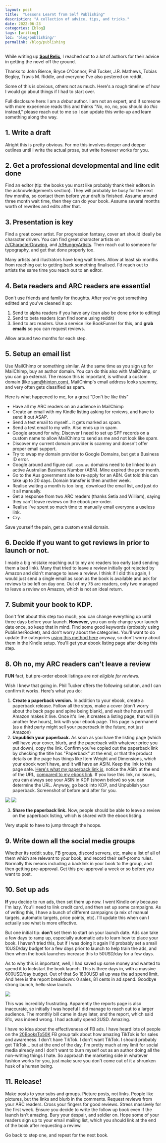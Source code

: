 ```yaml
---
layout: post
title:  "Lessons Learnt from Self Publishing"
description: "A collection of advice, tips, and tricks."
date: 2022-06-23
categories: [blog]
tags: [writing]
loc: 'blog/publishing/'
permalink: /blog/publishing
---
```


While writing up [**Soul Relic**](https://www.amazon.com/dp/B0B46Q18WK), I reached out to a *lot* of authors for their advice in getting the novel off the ground.

Thanks to John Bierce, Bryce O'Connor, Phil Tucker, J.R. Mathews, Tobias Begley, Travis M. Riddle, and everyone I've also pestered on reddit.

Some of this is obvious, others not as much. Here's a rough timeline of how I would go about things if I had to start over.

Full disclosure here: I am a *debut* author. I am not an expert, and if someone with more experience reads this and thinks "No, no, no, you should do *this* instead," please reach out to me so I can update this write-up and learn something along the way.

## 1. Write a draft

Alright this is pretty obvious. For me this involves deeper and deeper outlines until I write the actual prose, but write however works for you.

## 2. Get a professional developmental and line edit done

Find an editor (tip: the books you most like probably thank their editors in the acknowledgements section). They will probably be busy for the next few months, so contact them before your draft is finished. Assume around three month wait time, then they can do your book. Assume several months worth of rewrites and edits after that.

## 3. Presentation is key

Find a great cover artist. For progression fantasy, cover art should ideally be character driven. You can find great character artists on [/r/CharacterDrawing](https://reddit.com/r/CharacterDrawing), and [/r/HungryArtists](https://reddit.com/r/HungryArtists). Then reach out to someone for typography, and get that done properly too.

Many artists and illustrators have long wait times. Allow at least six months from reaching out to getting back something finalised. I'd reach out to artists the same time you reach out to an editor.

## 4. Beta readers and ARC readers are essential

Don't use friends and family for thoughts. After you've got something editted and you've cleaned it up:

1. Send to alpha readers if you have any (can also be done prior to editing)
2. Send to beta readers (can find some using reddit)
3. Send to arc readers. Use a service like BookFunnel for this, and **grab emails** so you can request reviews.

Allow around two months for each step. 

## 5. Setup an email list

Use MailChimp or something similar. At the same time as you sign up for MailChimp, buy an author domain. You can do this also with MailChimp, or you can go external. The reason this is important, is without a custom domain (like sam@hinton.com), MailChimp's email address looks spammy, and very often gets classified as spam.

Here is what happened to me, for a great "Don't be like this"

* Have all my ARC readers on an audience in MailChimp
* Create an email with my Kindle listing asking for reviews, and have to send it out ASAP.
* Send a test email to myself... it gets marked as spam.
* Send a test email to my wife. Also ends up in spam.
* Google around for why. Discover I need to set up SPF records on a custom name to allow MailChimp to send as me and not look like spam.
* Discover my current domain provider is scammy and doesn't offer proper email support.
* Try to swap my domain provider to Google Domains, but get a Business ID error.
* Google around and figure out `.com.au` domains need to be linked to an active Australian Business Number (ABN). Mine expired the prior month.
* Go to the Aus government site to re-apply for an ABN. Get told this can take up to 20 days. Domain transfer is then another week.
* Realise waiting a month is too long, download the email list, and just do it all manually.
* Get a response from two ARC readers (thanks Setia and William), saying they can't leave reviews on the ebook pre-order.
* Realise I've spent so much time to manually email everyone a useless link.
* Cry.

Save yourself the pain, get a custom email domain.

## 6. Decide if you want to get reviews in prior to launch or not.

I made a big mistake reaching out to my arc readers too early (and sending them a bad link). Many that tried to leave a review initially got rejected by Amazon and didn't manage to leave a review. I think if I did this again, I would just send a single email as soon as the book is available and ask for reviews to be left on day one. Out of my 75 arc readers, only two managed to leave a review on Amazon, which is not an ideal return. 

## 7. Submit your book to KDP.

Don't fret about this step too much, you can change everything up until three days before your launch. **However,** you can only change your launch date once, so keep that in mind. Find some good keywords (probably using PublisherRocket), and don't worry about the categories. You'll want to do update the categories [using this method here](https://kindlepreneur.com/how-to-choose-the-best-kindle-ebook-kdp-category/) anyway, so don't worry about them in the Kindle setup. You'll get your ebook listing page after doing this step.

## 8. Oh no, my ARC readers can't leave a review

**FUN** fact, but pre-order ebook listings are *not eligible for reviews.*

Wish I knew that going in. Phil Tucker offers the following solution, and I can confirm it works. Here's what you do:

1. **Create a paperback version.** In addition to your ebook, create a paperback release. Follow all the steps, make a cover (don't worry about the back page and spine being blank), and wait the hours until Amazon makes it live. Once it's live, it creates a listing page, that will (in another few hours), link with your ebook page. This page is permanent (as a third party might sell your paperback in the future, not just Amazon)
2. **Unpublish your paperback.** As soon as you have the listing page (which will have your cover, blurb, and the paperback with whatever price you put down), copy the link. Confirm you've copied out the paperback link by checking the title has "Paperback" at the end, or that the product details on the page has things like Item Weight and Dimensions, which your ebook won't have, and it will have an ASIN. Keep the link to this page safe. [Here's what my paperback link is](https://www.amazon.com/gp/product/B0B4HJSPP7), notice the ASIN at the end of the URL, [compared to my ebook link](https://www.amazon.com/Soul-Relic-Manifestation-Cultivation-Novel-ebook/dp/B0B46Q18WK). If you lose this link, no issues, you can always see your ASIN in KDP (shown below) so you can determine the URL. Anyway, go back into KDP, and Unpublish your paperback. Screenshot of before and after for you.


![](after_paperback.png?class="img-larger")
![](after_unpublishing.png?class="img-larger")

3. **Share the paperback link.** Now, people should be able to leave a review on the paperback listing, which is shared with the ebook listing.

Very stupid to have to jump through the hoops.


## 9. Write down all the social media groups

Whether its reddit subs, FB groups, discord servers, etc, make a list of all of them which are relevant to your book, and record their self-promo rules. Normally this means including a backlink in your book to the group, and then getting pre-approval. Get this pre-approval a week or so before you want to post.

## 10. Set up ads

**If** you decide to run ads, then set them up now. I went Kindle only because I'm lazy. You'll need to link credit card, and then set up some campaigns. As of writing this, I have a bunch of different campaigns (a mix of manual targets, automatic targets, price points, etc). I'll update this when can I actually see what is more effective.

But one initial tip: **don't** set them to start on your launch date. Ads can take a few days to ramp up, especially automatic ads to learn how to place your book. I haven't tried this, but if I was doing it again I'd probably set a small 10USD/day budget for a few days prior to launch to help train the ads, and then when the book launches increase this to 50USD/day for a few days.

As to why this is important, well, I had saved up some money and wanted to spend it to kickstart the book launch. This is three days in, with a massive 600USD/day budget. Out of that So 1800USD all up was the ad spend limit. And here is the report breakdown: 0 sales, 81 cents in ad spend. Goodbye strong launch, hello slow launch.

![](ad_spend.png?class="img-larger")

This was incredibly frustrating. Apparently the reports page is also inaccurate, so initially I was hopeful I did manage to reach out to a larger audience. The monthly bill came in days later, and the report, which said 81c, was indeed wrong. I had actually spend 2USD. Amazing.

I have no idea about the effectiveness of FB ads. I have heard lots of people on the [20BooksTo50K](https://www.facebook.com/groups/781495321956934) FB group talk about how amazing TikTok is for sales and awareness. I don't have TikTok. I don't want TikTok. I should probably get TikTok... but at the end of the day, I'm pretty much at my limit for social media already and I don't want to burn myself out as an author doing all the non-writing things I hate. So approach the marketing side in whatever fashion works for you, just make sure you don't come out of it a shrunken husk of a human being.

## 11. Release!

Make posts to your subs and groups. Picture posts, not links. People like pictures, but the links and blurb in the comments. Request reviews from your ARC readers. Cross your fingers for good reviews. Stress massively for the first week. Ensure you decide to write the follow up book even if the launch isn't amazing. Bury your despair, and soldier on. Hope some of your readers sign up to your email mailing list, which you should link at the end of the book after requesting a review.

Go back to step one, and repeat for the next book.